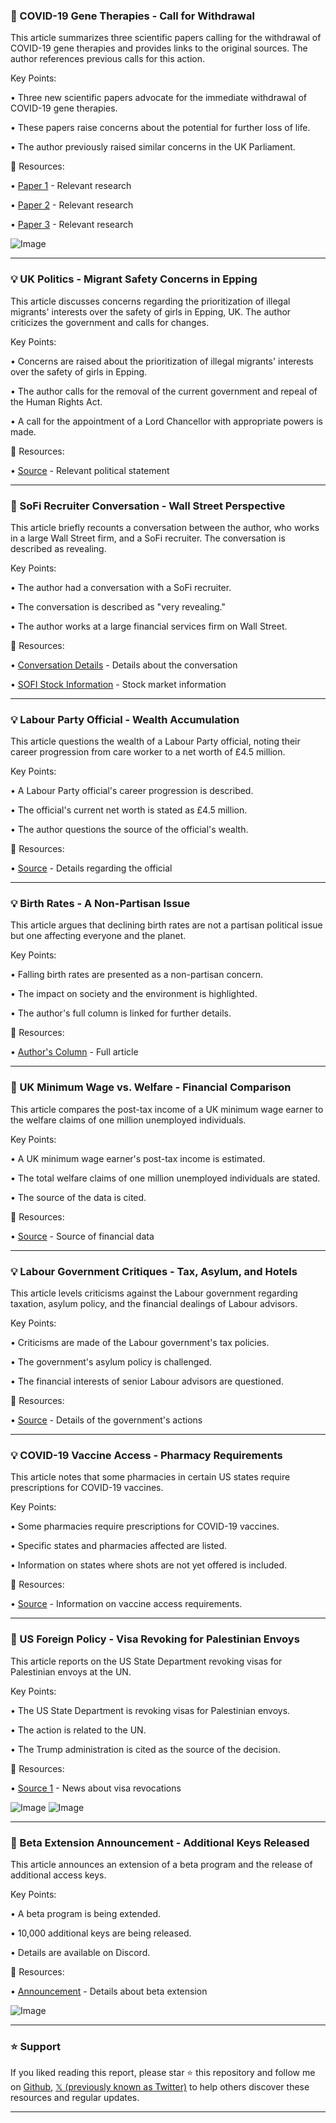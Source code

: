 ### 🤖 COVID-19 Gene Therapies - Call for Withdrawal

This article summarizes three scientific papers calling for the withdrawal of COVID-19 gene therapies and provides links to the original sources.  The author references previous calls for this action.

Key Points:

• Three new scientific papers advocate for the immediate withdrawal of COVID-19 gene therapies.


•  These papers raise concerns about the potential for further loss of life.


• The author previously raised similar concerns in the UK Parliament.


🔗 Resources:

• [Paper 1](https://x.com/B0GiEuk) -  Relevant research


• [Paper 2](https://x.com/NicHulscher/status/1961163339943555185) -  Relevant research


• [Paper 3](https://x.com/ABridgen/status/1961570059316289773) - Relevant research


![Image](https://pbs.twimg.com/media/Gzdy2xOWEAAC5Xk?format=jpg&name=small)


---

### 💡 UK Politics - Migrant Safety Concerns in Epping

This article discusses concerns regarding the prioritization of illegal migrants' interests over the safety of girls in Epping, UK. The author criticizes the government and calls for changes.

Key Points:

•  Concerns are raised about the prioritization of illegal migrants' interests over the safety of girls in Epping.


•  The author calls for the removal of the current government and repeal of the Human Rights Act.


•  A call for the appointment of a Lord Chancellor with appropriate powers is made.


🔗 Resources:

• [Source](https://x.com/trussliz/status/1961539021240217872) -  Relevant political statement


---

### 🤖 SoFi Recruiter Conversation - Wall Street Perspective

This article briefly recounts a conversation between the author, who works in a large Wall Street firm, and a SoFi recruiter.  The conversation is described as revealing.

Key Points:

• The author had a conversation with a SoFi recruiter.


•  The conversation is described as "very revealing."


• The author works at a large financial services firm on Wall Street.


🔗 Resources:

• [Conversation Details](https://x.com/Lakeviewfam01/status/1961472499193155640) -  Details about the conversation


• [SOFI Stock Information](https://x.com/search?q=%24SOFI&src=cashtag_click) -  Stock market information


---

### 💡 Labour Party Official - Wealth Accumulation

This article questions the wealth of a Labour Party official, noting their career progression from care worker to a net worth of £4.5 million.

Key Points:

• A Labour Party official's career progression is described.


• The official's current net worth is stated as £4.5 million.


• The author questions the source of the official's wealth.


🔗 Resources:

• [Source](https://x.com/ArbieNewse19503/status/1961483066624418141) - Details regarding the official


---

### 💡  Birth Rates - A Non-Partisan Issue

This article argues that declining birth rates are not a partisan political issue but one affecting everyone and the planet.

Key Points:

•  Falling birth rates are presented as a non-partisan concern.


•  The impact on society and the environment is highlighted.


•  The author's full column is linked for further details.


🔗 Resources:

• [Author's Column](https://t.co/Sfpp0PogQ2) - Full article


---

### 🤖 UK Minimum Wage vs. Welfare - Financial Comparison

This article compares the post-tax income of a UK minimum wage earner to the welfare claims of one million unemployed individuals.

Key Points:

•  A UK minimum wage earner's post-tax income is estimated.


•  The total welfare claims of one million unemployed individuals are stated.


•  The source of the data is cited.


🔗 Resources:

• [Source](https://x.com/GoodwinMJ/status/1961490064501870658) -  Source of financial data


---

### 💡 Labour Government Critiques - Tax, Asylum, and Hotels

This article levels criticisms against the Labour government regarding taxation, asylum policy, and the financial dealings of Labour advisors.

Key Points:

• Criticisms are made of the Labour government's tax policies.


•  The government's asylum policy is challenged.


• The financial interests of senior Labour advisors are questioned.


🔗 Resources:

• [Source](https://x.com/GoodwinMJ/status/1961536856081715610) - Details of the government's actions


---

### 💡 COVID-19 Vaccine Access - Pharmacy Requirements

This article notes that some pharmacies in certain US states require prescriptions for COVID-19 vaccines.

Key Points:

•  Some pharmacies require prescriptions for COVID-19 vaccines.


• Specific states and pharmacies affected are listed.


•  Information on states where shots are not yet offered is included.


🔗 Resources:

• [Source](https://x.com/luckytran/status/1961488807058084179) - Information on vaccine access requirements.


---

### 🤖 US Foreign Policy - Visa Revoking for Palestinian Envoys

This article reports on the US State Department revoking visas for Palestinian envoys at the UN.

Key Points:

•  The US State Department is revoking visas for Palestinian envoys.


•  The action is related to the UN.


•  The Trump administration is cited as the source of the decision.



🔗 Resources:

• [Source 1](https://x.com/MarioNawfal/status/1961509156051194176) - News about visa revocations


![Image](https://pbs.twimg.com/media/GziZVLvW4AAt2Sk?format=png&name=small)
![Image](https://pbs.twimg.com/media/GxL6VqqXQAA9sVT?format=jpg&name=240x240)


---

### 🚀 Beta Extension Announcement -  Additional Keys Released

This article announces an extension of a beta program and the release of additional access keys.

Key Points:

•  A beta program is being extended.


•  10,000 additional keys are being released.


•  Details are available on Discord.


🔗 Resources:

• [Announcement](https://x.com/BPSR_Official/status/1961474175585194344) - Details about beta extension


![Image](https://pbs.twimg.com/media/GzgwRoLasAA7hgB?format=jpg&name=small)


---

### ⭐️ Support

If you liked reading this report, please star ⭐️ this repository and follow me on [Github](https://github.com/Drix10), [𝕏 (previously known as Twitter)](https://x.com/DRIX_10_) to help others discover these resources and regular updates.

---